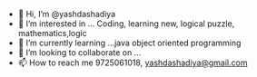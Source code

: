 - 👋 Hi, I’m @yashdashadiya
- 👀 I’m interested in ... Coding, learning new, logical puzzle, mathematics,logic
- 🌱 I’m currently learning ...java object oriented programming
- 💞️ I’m looking to collaborate on ...
- 📫 How to reach me 9725061018, yashdashadiya@gmail.com

<!---
yashdashadiya/yashdashadiya is a ✨ special ✨ repository because its `README.md` (this file) appears on your GitHub profile.
You can click the Preview link to take a look at your changes.
--->
